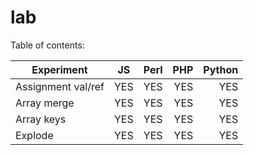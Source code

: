 lab
===
Table of contents:

| Experiment          | JS        | Perl      | PHP       | Python    |
| ------------------- |:---------:| ---------:| ---------:| ---------:|
| Assignment val/ref  | YES       | YES       | YES       | YES       |
| Array merge         | YES       | YES       | YES       | YES       |
| Array keys          | YES       | YES       | YES       | YES       |
| Explode             | YES       | YES       | YES       | YES       |

